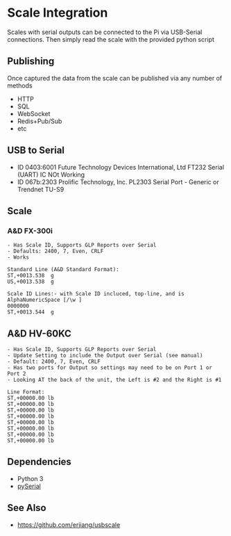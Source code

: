 # Scale Integration

Scales with serial outputs can be connected to the Pi via USB-Serial connections.
Then simply read the scale with the provided python script

## Publishing

Once captured the data from the scale can be published via any number of methods

 * HTTP
 * SQL
 * WebSocket
 * Redis+Pub/Sub
 * etc

## USB to Serial

- ID 0403:6001 Future Technology Devices International, Ltd FT232 Serial (UART) IC
NOt Working
- ID 067b:2303 Prolific Technology, Inc. PL2303 Serial Port - Generic or Trendnet TU-S9


## Scale

### A&D FX-300i
	- Has Scale ID, Supports GLP Reports over Serial
	- Defaults: 2400, 7, Even, CRLF
	- Works
	
	Standard Line (A&D Standard Format):
	ST,+0013.538  g
	US,+0013.538  g

	Scale ID Lines:- with Scale ID incluced, top-line, and is AlphaNumericSpace [/\w ]
	0000000
	ST,+0013.544  g

## A&D HV-60KC
	- Has Scale ID, Supports GLP Reports over Serial
	- Update Setting to include the Output over Serial (see manual)
	- Default: 2400, 7, Even, CRLF
	- Has two ports for Output so settings may need to be on Port 1 or Port 2
	- Looking AT the back of the unit, the Left is #2 and the Right is #1
	
	Line Format:
	ST,+00000.00 lb
	ST,+00000.00 lb
	ST,+00000.00 lb
	ST,+00000.00 lb
	ST,+00000.00 lb
	ST,+00000.00 lb
	ST,+00000.00 lb
	ST,+00000.00 lb


## Dependencies

 * Python 3
 * [pySerial](https://pyserial.readthedocs.io/en/latest/pyserial_api.html)


## See Also

 * https://github.com/erjiang/usbscale

